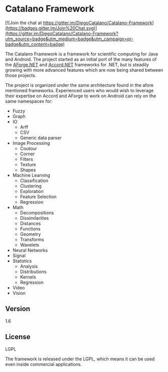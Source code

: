 Catalano Framework
=========

[![Join the chat at https://gitter.im/DiegoCatalano/Catalano-Framework](https://badges.gitter.im/Join%20Chat.svg)](https://gitter.im/DiegoCatalano/Catalano-Framework?utm_source=badge&utm_medium=badge&utm_campaign=pr-badge&utm_content=badge)

The Catalano Framework is a framework for scientific computing for Java and Android. The project started as an initial port of the many features of the [AForge.NET] and [Accord.NET] frameworks for .NET, but is steadily growing with more advanced features which are now being shared between those projects.

The project is organized under the same architecture found in the afore mentioned frameworks. Experienced users who would wish to leverage their expertise on Accord and AForge to work on Android can rely on the same namespaces for:

- Fuzzy
- Graph
- IO
  + Arff
  + CSV
  + Generic data parser
- Image Processing
  + Coutour
  + Corner
  + Filters
  + Texture
  + Shapes
- Machine Learning
  + Classification
  + Clustering
  + Exploration
  + Feature Selection
  + Regression
- Math
  + Decompositions
  + Dissimilarities
  + Distances
  + Functions
  + Geometry
  + Transforms
  + Wavelets
- Neural Networks
- Signal
- Statistics
  + Analysis
  + Distributions
  + Kernels
  + Regression
- Video
- Vision

Version
----

1.6


License
----

LGPL

The framework is released under the LGPL, which means it can be used even inside commercial applications.




[AForge.NET]:http://www.aforgenet.com/
[Accord.NET]:http://accord-framework.net/